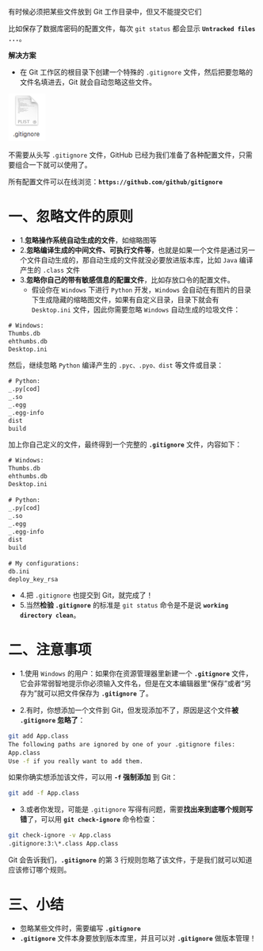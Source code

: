 有时候必须把某些文件放到 Git 工作目录中，但又不能提交它们

比如保存了数据库密码的配置文件，每次 `git status` 都会显示 **`Untracked files ...`**。

**解决方案**

- 在 Git 工作区的根目录下创建一个特殊的 `.gitignore` 文件，然后把要忽略的文件名填进去，Git 就会自动忽略这些文件。

![20-1](../assets/20-1.png)

不需要从头写 `.gitignore` 文件，GitHub 已经为我们准备了各种配置文件，只需要组合一下就可以使用了。

所有配置文件可以在线浏览：**`https://github.com/github/gitignore`**

# 一、忽略文件的原则

- 1.**忽略操作系统自动生成的文件**，如缩略图等
- 2.**忽略编译生成的中间文件、可执行文件等**，也就是如果一个文件是通过另一个文件自动生成的，那自动生成的文件就没必要放进版本库，比如 `Java` 编译产生的 `.class` 文件
- 3.**忽略你自己的带有敏感信息的配置文件**，比如存放口令的配置文件。
  - 假设你在 `Windows` 下进行 `Python` 开发，`Windows` 会自动在有图片的目录下生成隐藏的缩略图文件，如果有自定义目录，目录下就会有 `Desktop.ini` 文件，因此你需要忽略 `Windows` 自动生成的垃圾文件：

```
# Windows:
Thumbs.db
ehthumbs.db
Desktop.ini
```

然后，继续忽略 `Python` 编译产生的 `.pyc、.pyo、dist` 等文件或目录：

```
# Python:
_.py[cod]
_.so
_.egg
_.egg-info
dist
build
```

加上你自己定义的文件，最终得到一个完整的 **`.gitignore`** 文件，内容如下：

```
# Windows:
Thumbs.db
ehthumbs.db
Desktop.ini

# Python:
_.py[cod]
_.so
_.egg
_.egg-info
dist
build

# My configurations:
db.ini
deploy_key_rsa
```

- 4.把 `.gitignore` 也提交到 Git，就完成了！
- 5.当然**检验 `.gitignore`** 的标准是 `git status` 命令是不是说 **`working directory clean`**。

# 二、注意事项

- 1.使用 `Windows` 的用户：如果你在资源管理器里新建一个 **`.gitignore`** 文件，它会非常弱智地提示你必须输入文件名，但是在文本编辑器里“保存”或者“另存为”就可以把文件保存为 **`.gitignore`** 了。

- 2.有时，你想添加一个文件到 Git，但发现添加不了，原因是这个文件**被 `.gitignore` 忽略了**：

```bash
git add App.class
The following paths are ignored by one of your .gitignore files:
App.class
Use -f if you really want to add them.
```

如果你确实想添加该文件，可以用 **`-f` 强制添加** 到 Git：

```bash
git add -f App.class
```

- 3.或者你发现，可能是 `.gitignore` 写得有问题，需要**找出来到底哪个规则写错**了，可以用 **`git check-ignore`** 命令检查：

```bash
git check-ignore -v App.class
.gitignore:3:\*.class App.class
```

Git 会告诉我们，**`.gitignore`** 的第 3 行规则忽略了该文件，于是我们就可以知道应该修订哪个规则。

# 三、小结

- 忽略某些文件时，需要编写 **`.gitignore`**
- **`.gitignore`** 文件本身要放到版本库里，并且可以对 **`.gitignore`** 做版本管理！
